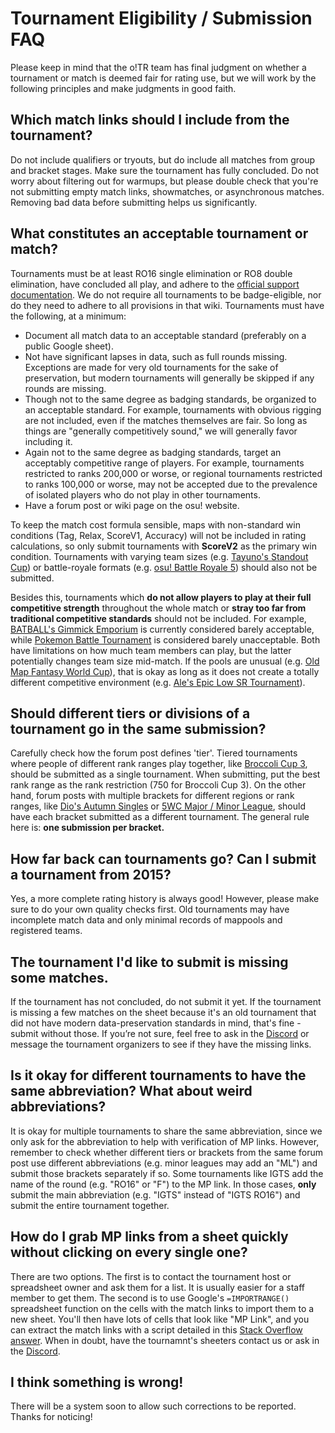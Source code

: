 # Tournament Eligibility / Submission FAQ

Please keep in mind that the o!TR team has final judgment on whether a tournament or match is deemed fair for rating use, but we will work by the following principles and make judgments in good faith.

## Which match links should I include from the tournament?
Do not include qualifiers or tryouts, but do include all matches from group and bracket stages. Make sure the tournament has fully concluded. Do not worry about filtering out for warmups, but please double check that you're not submitting empty match links, showmatches, or asynchronous matches. Removing bad data before submitting helps us significantly.

## What constitutes an acceptable tournament or match?
Tournaments must be at least RO16 single elimination or RO8 double elimination, have concluded all play, and adhere to the [official support documentation](https://osu.ppy.sh/wiki/en/Tournaments/Official_support#tournaments). We do not require all tournaments to be badge-eligible, nor do they need to adhere to all provisions in that wiki. Tournaments must have the following, at a minimum:
* Document all match data to an acceptable standard (preferably on a public Google sheet).
* Not have significant lapses in data, such as full rounds missing. Exceptions are made for very old tournaments for the sake of preservation, but modern tournaments will generally be skipped if any rounds are missing.
* Though not to the same degree as badging standards, be organized to an acceptable standard. For example, tournaments with obvious rigging are not included, even if the matches themselves are fair. So long as things are "generally competitively sound," we will generally favor including it.
* Again not to the same degree as badging standards, target an acceptably competitive range of players. For example, tournaments restricted to ranks 200,000 or worse, or regional tournaments restricted to ranks 100,000 or worse, may not be accepted due to the prevalence of isolated players who do not play in other tournaments.
* Have a forum post or wiki page on the osu! website.

To keep the match cost formula sensible, maps with non-standard win conditions (Tag, Relax, ScoreV1, Accuracy) will not be included in rating calculations, so only submit tournaments with **ScoreV2** as the primary win condition. Tournaments with varying team sizes (e.g. [Tayuno's Standout Cup](https://osu.ppy.sh/community/forums/topics/1492360?n=1)) or battle-royale formats (e.g. [osu! Battle Royale 5](https://osu.ppy.sh/community/forums/topics/1502313?n=1)) should also not be submitted.

Besides this, tournaments which **do not allow players to play at their full competitive strength** throughout the whole match or **stray too far from traditional competitive standards** should not be included. For example, [BATBALL's Gimmick Emporium](https://osu.ppy.sh/community/forums/topics/1767170?n=1) is currently considered barely acceptable, while [Pokemon Battle Tournament](https://osu.ppy.sh/community/forums/topics/1790791?n=1) is considered barely unacceptable. Both have limitations on how much team members can play, but the latter potentially changes team size mid-match. If the pools are unusual (e.g. [Old Map Fantasy World Cup](https://osu.ppy.sh/community/forums/topics/1359817?n=1)), that is okay as long as it does not create a totally different competitive environment (e.g. [Ale's Epic Low SR Tournament](https://osu.ppy.sh/community/forums/topics/1390305?n=1)). 

## Should different tiers or divisions of a tournament go in the same submission?
Carefully check how the forum post defines 'tier'. Tiered tournaments where people of different rank ranges play together, like [Broccoli Cup 3](https://osu.ppy.sh/community/forums/topics/1829892?n=1), should be submitted as a single tournament. When submitting, put the best rank range as the rank restriction (750 for Broccoli Cup 3). On the other hand, forum posts with multiple brackets for different regions or rank ranges, like [Dio's Autumn Singles](https://osu.ppy.sh/community/forums/topics/1086855?n=1) or [5WC Major / Minor League](https://osu.ppy.sh/community/forums/topics/1541806?n=1), should have each bracket submitted as a different tournament. The general rule here is: **one submission per bracket.**

## How far back can tournaments go? Can I submit a tournament from 2015?
Yes, a more complete rating history is always good! However, please make sure to do your own quality checks first. Old tournaments may have incomplete match data and only minimal records of mappools and registered teams.

## The tournament I'd like to submit is missing some matches.
If the tournament has not concluded, do not submit it yet. If the tournament is missing a few matches on the sheet because it's an old tournament that did not have modern data-preservation standards in mind, that's fine - submit without those. If you’re not sure, feel free to ask in the [Discord](https://discord.gg/R53AwX2tJA) or message the tournament organizers to see if they have the missing links.

## Is it okay for different tournaments to have the same abbreviation? What about weird abbreviations?
It is okay for multiple tournaments to share the same abbreviation, since we only ask for the abbreviation to help with verification of MP links. However, remember to check whether different tiers or brackets from the same forum post use different abbreviations (e.g. minor leagues may add an "ML") and submit those brackets separately if so. Some tournaments like IGTS add the name of the round (e.g. "RO16" or "F") to the MP link. In those cases, **only** submit the main abbreviation (e.g. "IGTS" instead of "IGTS RO16") and submit the entire tournament together.

## How do I grab MP links from a sheet quickly without clicking on every single one?
There are two options. The first is to contact the tournament host or spreadsheet owner and ask them for a list. It is usually easier for a staff member to get them. The second is to use Google's  `=IMPORTRANGE()` spreadsheet function on the cells with the match links to import them to a new sheet. You'll then have lots of cells that look like "MP Link", and you can extract the match links with a script detailed in this [Stack Overflow answer](https://stackoverflow.com/a/67206954). When in doubt, have the tournamnt's sheeters contact us or ask in the [Discord](https://discord.gg/R53AwX2tJA).

## I think something is wrong!
There will be a system soon to allow such corrections to be reported. Thanks for noticing!
